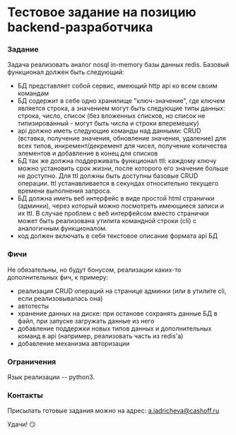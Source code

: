 # Тестовое задание на позицию backend-разработчика

### Задание
Задача реализовать аналог nosql in-memory базы данных redis. Базовый функционал должен быть следующий:
* БД представляет собой сервис, имеющий http api ко всем своим командам
* БД содержит в себе одно хранилище "ключ-значение", где ключем является строка, а значением могут быть следующие типы данных: строка, число, список (без вложенных списков, но список не типизированный - могут быть числа и строки вперемешку)
* api должно иметь следующие команды над данными: CRUD (вставка, получение значения, обновление значения, удаление) для всех типов, инкремент/декремент для чисел, получение количества элементов и добавление в конец для списков
* БД так же должна поддерживать функционал ttl: каждому ключу можно установить срок жизни, после которого его значение больше не доступно. Для ttl должны быть доступны базовые CRUD операции. ttl устанавливается в секундах относительно текущего времени выполнения запроса.
* БД должна иметь веб интерфейс в виде простой html странички (админки), через который можно посмотреть имеющиеся записи и их ttl. В случае проблем с веб интерфейсом вместо странички может быть реализована утилита командной строки (cli) с аналогичным функционалом.
* код должен включать в себя текстовое описание формата api БД

### Фичи
Не обязательны, но будут бонусом, реализации каких-то дополнительных фич, к примеру:
* реализация CRUD операций на странице админки (или в утилите cli, если реализовывалась она)
* автотесты
* хранение данных на диске: при останове сохранять данные БД в файл, при запуске загружать данные из него
* добавление поддержки новых типов данных и дополнительных команд в api (например, реализовать часть из redis'а)
* добавление механизма авторизации

### Ограничения
Язык реализации -- python3.

### Контакты
Присылать готовые задания можно на адрес: <a.iadricheva@cashoff.ru>

Удачи! :smirk:
